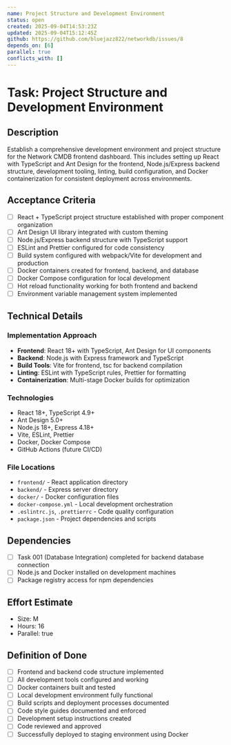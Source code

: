 ```yaml
---
name: Project Structure and Development Environment
status: open
created: 2025-09-04T14:53:23Z
updated: 2025-09-04T15:12:45Z
github: https://github.com/bluejazz822/networkdb/issues/8
depends_on: [6]
parallel: true
conflicts_with: []
---
```


# Task: Project Structure and Development Environment

## Description
Establish a comprehensive development environment and project structure for the Network CMDB frontend dashboard. This includes setting up React with TypeScript and Ant Design for the frontend, Node.js/Express backend structure, development tooling, linting, build configuration, and Docker containerization for consistent deployment across environments.

## Acceptance Criteria
- [ ] React + TypeScript project structure established with proper component organization
- [ ] Ant Design UI library integrated with custom theming
- [ ] Node.js/Express backend structure with TypeScript support
- [ ] ESLint and Prettier configured for code consistency
- [ ] Build system configured with webpack/Vite for development and production
- [ ] Docker containers created for frontend, backend, and database
- [ ] Docker Compose configuration for local development
- [ ] Hot reload functionality working for both frontend and backend
- [ ] Environment variable management system implemented

## Technical Details
### Implementation Approach
- **Frontend**: React 18+ with TypeScript, Ant Design for UI components
- **Backend**: Node.js with Express framework and TypeScript
- **Build Tools**: Vite for frontend, tsc for backend compilation
- **Linting**: ESLint with TypeScript rules, Prettier for formatting
- **Containerization**: Multi-stage Docker builds for optimization

### Technologies
- React 18+, TypeScript 4.9+
- Ant Design 5.0+
- Node.js 18+, Express 4.18+
- Vite, ESLint, Prettier
- Docker, Docker Compose
- GitHub Actions (future CI/CD)

### File Locations
- `frontend/` - React application directory
- `backend/` - Express server directory
- `docker/` - Docker configuration files
- `docker-compose.yml` - Local development orchestration
- `.eslintrc.js`, `.prettierrc` - Code quality configuration
- `package.json` - Project dependencies and scripts

## Dependencies
- [ ] Task 001 (Database Integration) completed for backend database connection
- [ ] Node.js and Docker installed on development machines
- [ ] Package registry access for npm dependencies

## Effort Estimate
- Size: M
- Hours: 16
- Parallel: true

## Definition of Done
- [ ] Frontend and backend code structure implemented
- [ ] All development tools configured and working
- [ ] Docker containers built and tested
- [ ] Local development environment fully functional
- [ ] Build scripts and deployment processes documented
- [ ] Code style guides documented and enforced
- [ ] Development setup instructions created
- [ ] Code reviewed and approved
- [ ] Successfully deployed to staging environment using Docker
